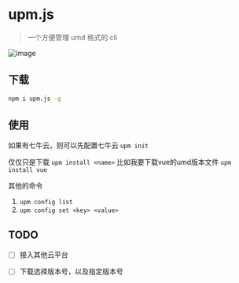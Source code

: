 # upm.js

> 一个方便管理 umd 格式的 cli

![image](https://user-images.githubusercontent.com/30194521/89526372-364d3400-d81a-11ea-935f-7ff2e29dafe2.png)

## 下载

```bash
npm i upm.js -g
```

## 使用

如果有七牛云，则可以先配置七牛云
`upm init`

仅仅只是下载
`upm install <name>`
比如我要下载vue的umd版本文件
`upm install vue`

其他的命令
1. `upm config list`
2. `upm config set <key> <value>`

## TODO

- [ ] 接入其他云平台
- [ ] 下载选择版本号，以及指定版本号


